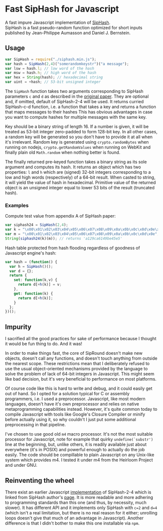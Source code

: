 Fast SipHash for Javascript
===========================

A fast impure Javascript implementation of [SipHash](https://131002.net/siphash/).   
SipHash is a fast pseudo-random function optimized for short inputs
published by Jean-Philippe Aumasson and Daniel J. Bernstein.


Usage
-----

```javascript
var SipHash = require("./siphash.min.js");
var hash = SipHash(2,4)("somerandomkeystr")("a message");
var lsw = hash.l; // low word of the hash
var msw = hash.h; // high word of the hash
var hex = String(hash); // hexadecimal string
var uint = +hash; // 53-bit unsigned integer
```

The `SipHash` function takes two arguments corresponding to
SipHash parameters `c` and `d` as described in the
[original paper](https://www.131002.net/siphash/siphash.pdf).
They are optional and, if omitted, default of SipHash-2-4 will be used.
It returns curried SipHash-c-d function, i.e. a function that takes
a key and returns a function that maps messages to their hashes
This has obvious advantages in case you want to compute hashes for
multiple messages with the same key.

Key should be a binary string of length 16.  If a number is given,
it will be treated as 53-bit integer zero-padded to form 128-bit key.
In all other cases, a random key will be generated so you don't
have to provide it at all when it's irrelevant.
Random key is generated using `crypto.randomBytes` when running on nodejs,
`crypto.getRandomValues` when running on WebKit
and finally plain old `Math.random` when nothing better is found.

The finally returned pre-keyed function takes a binary string as its sole
argument and computes its hash.  It returns an object which has two properties:
`l` and `h` which are (signed) 32-bit integers corresponding to a low and high
words (respectively) of a 64-bit result.  When casted to string, it will yield
the value of hash in hexadecimal. Primitive value of the returned object
is an unsigned integer equal to lower 53 bits of the result (truncated hash).

### Examples

Compute test value from appendix A of SipHash paper:
```javascript
var siphash24 = SipHash(2,4);
var k = "\x00\x01\x02\x03\x04\x05\x06\x07\x08\x09\x0a\x0b\x0c\x0d\x0e\x0f";
var m = "\x00\x01\x02\x03\x04\x05\x06\x07\x08\x09\x0a\x0b\x0c\x0d\x0e";
String(siphash24(k)(m)); // returns 'a129ca6149be45e5'
```

Hash table protected from hash flooding regardless
of goodness of Javascript engine's hash:
```javascript
var hash = (function() {
  var h = SipHash()();
  var d = {};
  return {
    set: function(k,v) {
      return d[+h(k)] = v;
    },
    get: function(k) {
      return d[+h(k)];
    }
  };
})();
```

Impurity
--------

I sacrified all the good practices for sake of performance
because I thought it would be fun thing to do.  And it was!

In order to make things fast, the core of SipRound doesn't make new objects,
doesn't call any functions, and doesn't touch anything from outside the
nearest scope.  These restrictions mean that I deliberately refused to use
the usual object-oriented mechanisms provided by the language to solve the
problem of lack of 64-bit integers in Javascript.  This might seem like bad
decision, but it's very beneficial to performance on most platforms.

Of course code like this is hard to write and debug, and it could easily get
out of hand.  So I opted for a solution typical for C or assembly programmers,
i.e. I used a preprocessor.  Javascript, like most modern languages, doesn't
have it's own preprocessor and relies on native metaprogramming capabilities
instead.  However, it's quite common today to compile Javascript with tools
like Google's Closure Compiler or minify before actually using it, so why
couldn't I just put some additional preprocessing in that pipeline.

I've chosen to use good old `m4` macro processor.
It's not the most suitable processor for Javascript, note for example
that quirky ``undefine(`substr')`` line at the beginning, but,
unlike others, it is readily available just about everywhere
(it's in POSIX) and powerful enough to actually do the job easily.
The code should be compillable to plain Javascript on any Unix-like
system which provides m4.  I tested it under m4 from the Heirloom Project
and under GNU.

Reinventing the wheel
---------------------

There exist an earlier Javascript
[implementation](https://github.com/jedisct1/siphash-js)
of SipHash-2-4 which is linked from SipHash author's
[page](https://www.131002.net/siphash/#sw).
It is more readable and more adhering to programming standards than this
one (and thus, by necessity, much slower).
It has different API and it implements only SipHash with `c=2` and `d=4`
(which isn't a real limitation, but there is no real reason for it either;
unrolling loops doesn't give that much of an advantage in Javascript).
Another difference is that I didn't bother to make this one installable
via `npm`.

